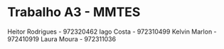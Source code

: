 # Trabalho A3 - MMTES
Heitor Rodrigues - 972320462
Iago Costa - 972310499
Kelvin Marlon - 972410919
Laura Moura - 972311036